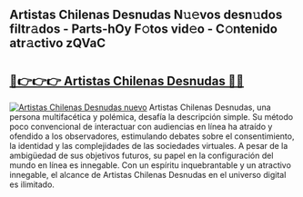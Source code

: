## Artistas Chilenas Desnudas N𝚞𝚎vos desn𝚞dos filtr𝚊dos - Parts-hOy F𝚘tos vid𝚎o - C𝚘ntenido atr𝚊ctivo zQVaC

# <h2><a href="http://mb8isad.tromn.icu/?c=Artistas+Chilenas+Desnudas">🔗👉👉👉 Artistas Chilenas Desnudas 🔗🔗</a></h2>

[![Artistas Chilenas Desnudas nuevo](https://i.imgur.com/pEAQMta.gif)](http://mb8isad.tromn.icu/?c=Artistas+Chilenas+Desnudas)
Artistas Chilenas Desnudas, una persona multifacética y polémica, desafía la descripción simple. Su método poco convencional de interactuar con audiencias en línea ha atraído y ofendido a los observadores, estimulando debates sobre el consentimiento, la identidad y las complejidades de las sociedades virtuales. A pesar de la ambigüedad de sus objetivos futuros, su papel en la configuración del mundo en línea es innegable. Con un espíritu inquebrantable y un atractivo innegable, el alcance de Artistas Chilenas Desnudas en el universo digital es ilimitado.
